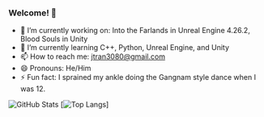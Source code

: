 ### Welcome! 👋

- 🔭 I’m currently working on: Into the Farlands in Unreal Engine 4.26.2, Blood Souls in Unity
- 🌱 I’m currently learning C++, Python, Unreal Engine, and Unity
- 📫 How to reach me: jtran3080@gmail.com
- 😄 Pronouns: He/Him
- ⚡ Fun fact: I sprained my ankle doing the Gangnam style dance when I was 12.

![GitHub Stats](https://github-readme-stats.vercel.app/api?username=JasonT1085&theme=radical&count_private=true)
[![Top Langs](https://github-readme-stats.vercel.app/api/top-langs/?username=JasonT1085)]

